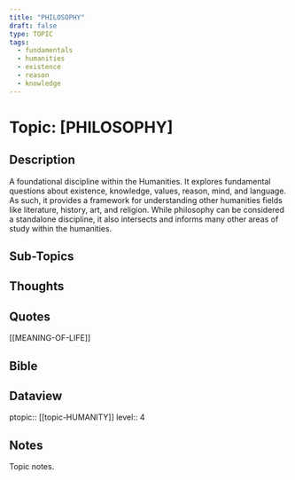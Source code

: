 ```yaml
---
title: "PHILOSOPHY"
draft: false
type: TOPIC
tags:
  - fundamentals
  - humanities
  - existence
  - reason
  - knowledge
---
```

# Topic: [PHILOSOPHY]

## Description
A foundational discipline within the Humanities. It explores fundamental questions about existence, knowledge, values, reason, mind, and language. As such, it provides a framework for understanding other humanities fields like literature, history, art, and religion. While philosophy can be considered a standalone discipline, it also intersects and informs many other areas of study within the humanities.

## Sub-Topics

## Thoughts

## Quotes
[[MEANING-OF-LIFE]]

## Bible

## Dataview
ptopic:: [[topic-HUMANITY]]
level:: 4

## Notes
Topic notes.

